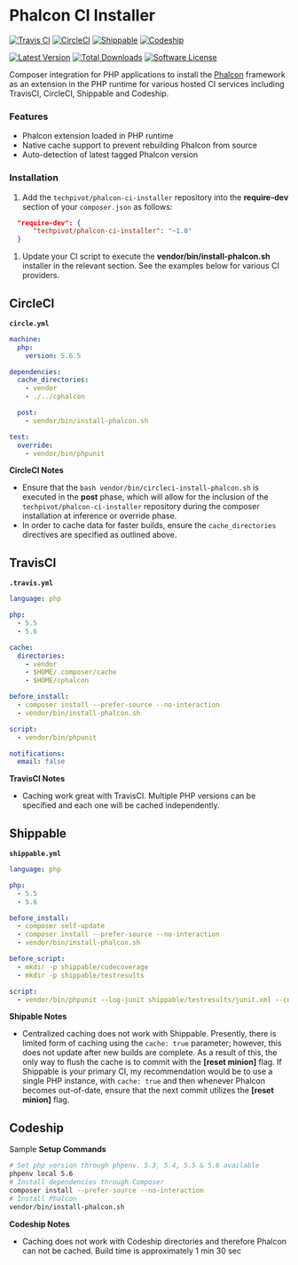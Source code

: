 # Phalcon CI Installer

[![Travis CI](https://img.shields.io/travis/techpivot/phalcon-ci-installer/master.svg?label=travisci&style=flat-square)](https://travis-ci.org/techpivot/phalcon-ci-installer)
[![CircleCI](https://img.shields.io/circleci/token/e0f3c984c936d88ad20ca9db4112f032d27930af/project/techpivot/phalcon-ci-installer/master.svg?label=circleci&style=flat-square)](https://circleci.com/gh/techpivot/phalcon-ci-installer)
[![Shippable](https://img.shields.io/shippable/561c5b621895ca44741d44c7.svg?style=flat-square)](https://app.shippable.com/projects/56204d941895ca44741e1583)
[![Codeship](https://codeship.com/projects/d6305600-55cf-0133-0a31-0ebfbd542ed0/status?branch=master)](https://codeship.com/projects/109153)

[![Latest Version](https://img.shields.io/packagist/v/techpivot/phalcon-ci-installer.svg?style=flat-square)](https://packagist.org/packages/techpivot/phalcon-ci-installer)
[![Total Downloads](https://img.shields.io/packagist/dt/techpivot/phalcon-ci-installer.svg?style=flat-square)](https://packagist.org/packages/techpivot/phalcon-ci-installer)
[![Software License](https://img.shields.io/badge/license-MIT-blue.svg?style=flat-square)](https://raw.githubusercontent.com/techpivot/phalcon-ci-installer/master/LICENSE)


Composer integration for PHP applications to install the [Phalcon](https://phalconphp.com) framework as an extension in the PHP runtime for various hosted CI services including TravisCI, CircleCI, Shippable and Codeship.


### Features
* Phalcon extension loaded in PHP runtime
* Native cache support to prevent rebuilding Phalcon from source
* Auto-detection of latest tagged Phalcon version


### Installation

1. Add the `techpivot/phalcon-ci-installer` repository into the **require-dev** section of your `composer.json` as follows:

  ```json
    "require-dev": {
        "techpivot/phalcon-ci-installer": "~1.0"
    }
  ```
1. Update your CI script to execute the **vendor/bin/install-phalcon.sh** installer in the 
relevant section. See the examples below for various CI providers.


## CircleCI

**`circle.yml`**
```yml
machine:
  php:
    version: 5.6.5

dependencies:
  cache_directories:
    - vendor
    - ./../cphalcon

  post:
    - vendor/bin/install-phalcon.sh

test:
  override:
    - vendor/bin/phpunit
```
**CircleCI Notes**
* Ensure that the `bash vendor/bin/circleci-install-phalcon.sh` is executed in the **post** phase, which will allow for the inclusion of the `techpivot/phalcon-ci-installer` repository during the composer installation at inference or override phase.
* In order to cache data for faster builds, ensure the `cache_directories` directives are specified as outlined above.


## TravisCI

**`.travis.yml`**
```yml
language: php

php:
  - 5.5
  - 5.6

cache:
  directories:
    - vendor
    - $HOME/.composer/cache
    - $HOME/cphalcon

before_install:
  - composer install --prefer-source --no-interaction
  - vendor/bin/install-phalcon.sh

script:
  - vendor/bin/phpunit

notifications:
  email: false
```
**TravisCI Notes**
* Caching work great with TravisCI. Multiple PHP versions can be specified and each one will be cached independently.


## Shippable

**`shippable.yml`**
```yml
language: php

php:
  - 5.5
  - 5.6

before_install:
  - composer self-update
  - composer install --prefer-source --no-interaction
  - vendor/bin/install-phalcon.sh  

before_script:
  - mkdir -p shippable/codecoverage
  - mkdir -p shippable/testresults

script:
  - vendor/bin/phpunit --log-junit shippable/testresults/junit.xml --coverage-xml shippable/codecoverage
```
**Shipable Notes**
* Centralized caching does not work with Shippable. Presently, there is limited form of caching using the `cache: true`
parameter; however, this does not update after new builds are complete. As a result of this, the only way to flush
the cache is to commit with the **[reset minion]** flag. If Shippable is your primary CI, my recommendation
would be to use a single PHP instance, with `cache: true` and then whenever Phalcon becomes out-of-date, ensure
that the next commit utilizes the **[reset minion]** flag.


## Codeship
Sample **Setup Commands**

```bash
# Set php version through phpenv. 5.3, 5.4, 5.5 & 5.6 available
phpenv local 5.6
# Install dependencies through Composer
composer install --prefer-source --no-interaction
# Install Phalcon
vendor/bin/install-phalcon.sh
```
**Codeship Notes**
* Caching does not work with Codeship directories and therefore Phalcon can not be cached. Build time is approximately 1 min 30 sec
